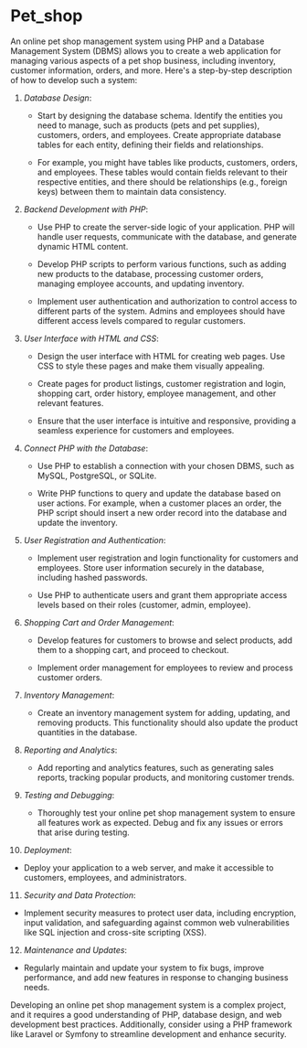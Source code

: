 # Pet_shop
An online pet shop management system using PHP and a Database Management System (DBMS) allows you to create a web application for managing various aspects of a pet shop business, including inventory, customer information, orders, and more. Here's a step-by-step description of how to develop such a system:

1. *Database Design*:

   - Start by designing the database schema. Identify the entities you need to manage, such as products (pets and pet supplies), customers, orders, and employees. Create appropriate database tables for each entity, defining their fields and relationships.

   - For example, you might have tables like products, customers, orders, and employees. These tables would contain fields relevant to their respective entities, and there should be relationships (e.g., foreign keys) between them to maintain data consistency.

2. *Backend Development with PHP*:

   - Use PHP to create the server-side logic of your application. PHP will handle user requests, communicate with the database, and generate dynamic HTML content.

   - Develop PHP scripts to perform various functions, such as adding new products to the database, processing customer orders, managing employee accounts, and updating inventory.

   - Implement user authentication and authorization to control access to different parts of the system. Admins and employees should have different access levels compared to regular customers.

3. *User Interface with HTML and CSS*:

   - Design the user interface with HTML for creating web pages. Use CSS to style these pages and make them visually appealing.

   - Create pages for product listings, customer registration and login, shopping cart, order history, employee management, and other relevant features.

   - Ensure that the user interface is intuitive and responsive, providing a seamless experience for customers and employees.

4. *Connect PHP with the Database*:

   - Use PHP to establish a connection with your chosen DBMS, such as MySQL, PostgreSQL, or SQLite.

   - Write PHP functions to query and update the database based on user actions. For example, when a customer places an order, the PHP script should insert a new order record into the database and update the inventory.

5. *User Registration and Authentication*:

   - Implement user registration and login functionality for customers and employees. Store user information securely in the database, including hashed passwords.

   - Use PHP to authenticate users and grant them appropriate access levels based on their roles (customer, admin, employee).

6. *Shopping Cart and Order Management*:

   - Develop features for customers to browse and select products, add them to a shopping cart, and proceed to checkout.

   - Implement order management for employees to review and process customer orders.

7. *Inventory Management*:

   - Create an inventory management system for adding, updating, and removing products. This functionality should also update the product quantities in the database.

8. *Reporting and Analytics*:

   - Add reporting and analytics features, such as generating sales reports, tracking popular products, and monitoring customer trends.

9. *Testing and Debugging*:

   - Thoroughly test your online pet shop management system to ensure all features work as expected. Debug and fix any issues or errors that arise during testing.

10. *Deployment*:

   - Deploy your application to a web server, and make it accessible to customers, employees, and administrators.

11. *Security and Data Protection*:

   - Implement security measures to protect user data, including encryption, input validation, and safeguarding against common web vulnerabilities like SQL injection and cross-site scripting (XSS).

12. *Maintenance and Updates*:

   - Regularly maintain and update your system to fix bugs, improve performance, and add new features in response to changing business needs.

Developing an online pet shop management system is a complex project, and it requires a good understanding of PHP, database design, and web development best practices. Additionally, consider using a PHP framework like Laravel or Symfony to streamline development and enhance security.
